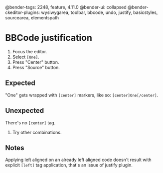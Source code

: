 @bender-tags: 2248, feature, 4.11.0
@bender-ui: collapsed
@bender-ckeditor-plugins: wysiwygarea, toolbar, bbcode, undo, justify, basicstyles, sourcearea, elementspath

# BBCode justification

1. Focus the editor.
1. Select `[One]`.
1. Press "Center" button.
1. Press "Source" button.

## Expected

"One" gets wrapped with `[center]` markers, like so: `[center]One[/center]`.

## Unexpected

There's no `[center]` tag.

1. Try other combinations.

## Notes

Applying left aligned on an already left aligned code doesn't result with explicit `[left]` tag application, that's an
issue of justify plugin.
